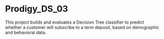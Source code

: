 # Prodigy_DS_03
This project builds and evaluates a Decision Tree classifier to predict whether a customer will subscribe to a term deposit, based on demographic and behavioral data.
